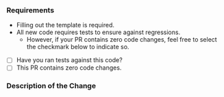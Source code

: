 ### Requirements 

* Filling out the template is required.
* All new code requires tests to ensure against regressions.
  - However, if your PR contains zero code changes, feel free to select the checkmark below to indicate so.

* [ ] Have you ran tests against this code?
* [ ] This PR contains zero code changes.

### Description of the Change

<!--
Please give some details about the Pull Request you are submitting.
=== As always Thanks for Contributing! ===
-->
